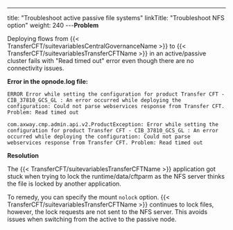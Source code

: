 ---
title: "Troubleshoot active passive file systems"
linkTitle: "Troubleshoot NFS option"
weight: 240
---****Problem****

Deploying flows from {{< TransferCFT/suitevariablesCentralGovernanceName  >}} to {{< TransferCFT/suitevariablesTransferCFTName  >}} in an active/passive cluster fails with "Read timed out" error even though there are no connectivity issues.

****Error in the opnode.log file:****

`ERROR Error while setting the configuration for product Transfer CFT - CIB_37810_GCS_GL : An error occurred while deploying the configuration: Could not parse webservices response from Transfer CFT. Problem: Read timed out`

`com.axway.cmp.admin.api.v2.ProductException: Error while setting the configuration for product Transfer CFT - CIB_37810_GCS_GL : An error occurred while deploying the configuration: Could not parse webservices response from Transfer CFT. Problem: Read timed out`

****Resolution****

The {{< TransferCFT/suitevariablesTransferCFTName  >}} application got stuck when trying to lock the runtime/data/cftparm as the NFS server thinks the file is locked by another application.

To remedy, you can specify the mount `nolock` option. {{< TransferCFT/suitevariablesTransferCFTName  >}} continues to lock files, however, the lock requests are not sent to the NFS server. This avoids issues when switching from the active to the passive node.
